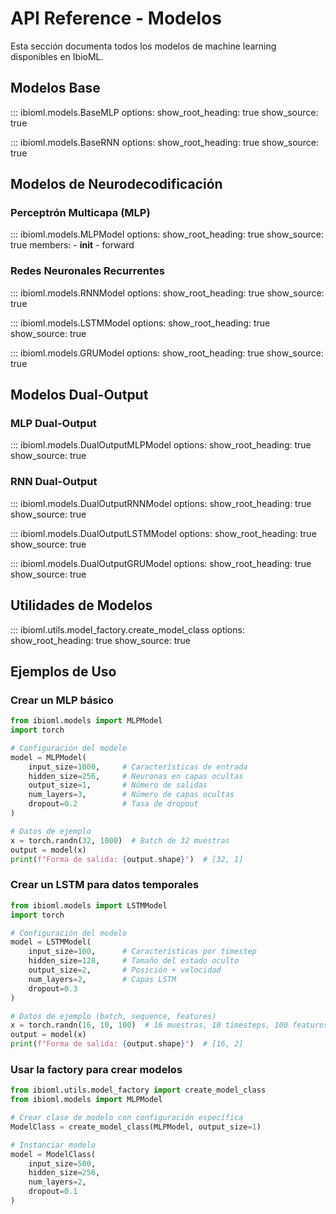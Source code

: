 # API Reference - Modelos

Esta sección documenta todos los modelos de machine learning disponibles en IbioML.

## Modelos Base

::: ibioml.models.BaseMLP
    options:
      show_root_heading: true
      show_source: true

::: ibioml.models.BaseRNN
    options:
      show_root_heading: true
      show_source: true

## Modelos de Neurodecodificación

### Perceptrón Multicapa (MLP)

::: ibioml.models.MLPModel
    options:
      show_root_heading: true
      show_source: true
      members:
        - __init__
        - forward

### Redes Neuronales Recurrentes

::: ibioml.models.RNNModel
    options:
      show_root_heading: true
      show_source: true

::: ibioml.models.LSTMModel
    options:
      show_root_heading: true
      show_source: true

::: ibioml.models.GRUModel
    options:
      show_root_heading: true
      show_source: true

## Modelos Dual-Output

### MLP Dual-Output

::: ibioml.models.DualOutputMLPModel
    options:
      show_root_heading: true
      show_source: true

### RNN Dual-Output

::: ibioml.models.DualOutputRNNModel
    options:
      show_root_heading: true
      show_source: true

::: ibioml.models.DualOutputLSTMModel
    options:
      show_root_heading: true
      show_source: true

::: ibioml.models.DualOutputGRUModel
    options:
      show_root_heading: true
      show_source: true

## Utilidades de Modelos

::: ibioml.utils.model_factory.create_model_class
    options:
      show_root_heading: true
      show_source: true

## Ejemplos de Uso

### Crear un MLP básico

```python
from ibioml.models import MLPModel
import torch

# Configuración del modelo
model = MLPModel(
    input_size=1000,     # Características de entrada
    hidden_size=256,     # Neuronas en capas ocultas
    output_size=1,       # Número de salidas
    num_layers=3,        # Número de capas ocultas
    dropout=0.2          # Tasa de dropout
)

# Datos de ejemplo
x = torch.randn(32, 1000)  # Batch de 32 muestras
output = model(x)
print(f"Forma de salida: {output.shape}")  # [32, 1]
```

### Crear un LSTM para datos temporales

```python
from ibioml.models import LSTMModel
import torch

# Configuración del modelo
model = LSTMModel(
    input_size=100,      # Características por timestep
    hidden_size=128,     # Tamaño del estado oculto
    output_size=2,       # Posición + velocidad
    num_layers=2,        # Capas LSTM
    dropout=0.3
)

# Datos de ejemplo (batch, sequence, features)
x = torch.randn(16, 10, 100)  # 16 muestras, 10 timesteps, 100 features
output = model(x)
print(f"Forma de salida: {output.shape}")  # [16, 2]
```

### Usar la factory para crear modelos

```python
from ibioml.utils.model_factory import create_model_class
from ibioml.models import MLPModel

# Crear clase de modelo con configuración específica
ModelClass = create_model_class(MLPModel, output_size=1)

# Instanciar modelo
model = ModelClass(
    input_size=500,
    hidden_size=256,
    num_layers=2,
    dropout=0.1
)
```
